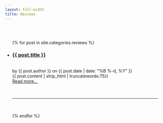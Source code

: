 ```yaml
---
layout: full-width
title: Reviews
---
```

<br /><br />
<ul class="content-listing">
	{% for post in site.categories.reviews %}   
		<li class="listing">
	          <a href="{{ post.url | prepend: site.baseurl }}"><h3 class="contrast">{{ post.title }}</h3></a>
	          <br><span class="smaller">by {{ post.author }} on {{ post.date | date: "%B %-d, %Y" }}</span>  <br/>
		    	{{ post.content | strip_html | truncatewords:75}}<br>
		    	<a href="{{ post.url }}">Read more...</a><br><br>
	          <br /><center><hr></center><br /><br />
	{% endfor %}
</ul>